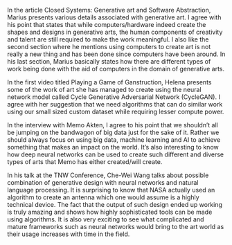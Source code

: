 In the article Closed Systems:  Generative art and Software Abstraction, Marius presents various details associated with generative art. I agree with his point that states that while computers/hardware indeed create the shapes and designs in generative arts, the human components of creativity and talent are still required to make the work meaningful. I also like the second section where he mentions using computers to create art is not really a new thing and has been done since computers have been around. In his last section, Marius basically states how there are different types of work being done with the aid of computers in the domain of generative arts.

In the first video titled Playing a Game of Ganstruction, Helena presents some of the work of art she has managed to create using the neural network model called Cycle Generative Adversarial Network (CycleGAN). I agree with her suggestion that we need algorithms that can do similar work using our small sized custom dataset while requiring lesser compute power.

In the interview with Memo Akten, I agree to his point that we shouldn’t all be jumping on the bandwagon of big data just for the sake of it. Rather we should always focus on using big data, machine learning and AI to achieve something that makes an impact on the world. It’s also interesting to know how deep neural networks can be used to create such different and diverse types of arts that Memo has either created/will create.

In his talk at the TNW Conference, Che-Wei Wang talks about possible combination of generative design with neural networks and natural language processing. It is surprising to know that NASA actually used an algorithm to create an antenna which one would assume is a highly technical device. The fact that the output of such design ended up working is truly amazing and shows how highly sophisticated tools can be made using algorithms. It is also very exciting to see what complicated and mature frameworks such as neural networks would bring to the art world as their usage increases with time in the field.
